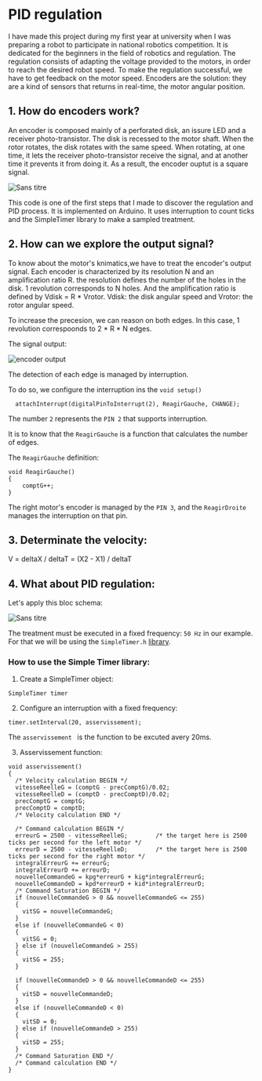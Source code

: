 # PID regulation
I have made this project during my first year at university when I was preparing a robot to participate in national robotics competition.
It is dedicated for the beginners in the field of robotics and regulation.
The regulation consists of adapting the voltage provided to the motors, in order to reach the desired robot speed.
To make the regulation successful, we have to get feedback on the motor speed. 
Encoders are the solution: they are a kind of sensors that returns in real-time, the motor angular position.

## 1. How do encoders work?
An encoder is composed mainly of a perforated disk, an issure LED and a receiver photo-transistor. The disk is recessed to the motor shaft. When the rotor rotates, the disk rotates with the same speed. When rotating, at one time, it lets the receiver photo-transistor receive the signal, and at another time it prevents it from doing it. As a result, the encoder ouptut is a square signal.  

![Sans titre](https://user-images.githubusercontent.com/53936812/159951515-be290c5f-9dfe-4e06-adbb-550af73fcee2.png)

This code is one of the first steps that I made to discover the regulation and PID process.
It is implemented on Arduino.
It uses interruption to count ticks and the SimpleTimer library to make a sampled treatment. 


## 2. How can we explore the output signal?
To know about the motor's knimatics,we have to treat the encoder's output signal. 
Each encoder is characterized by its resolution N and an amplification ratio R. the resolution defines the number of the holes in the disk. 1 revolution corresponds to N holes. And the amplification ratio is defined by Vdisk = R * Vrotor.
Vdisk: the disk angular speed and Vrotor: the rotor angular speed.

To increase the precesion, we can reason on both edges. In this case, 1 revolution correspoonds to 2 * R * N edges.

The signal output:

![encoder output](https://user-images.githubusercontent.com/53936812/159940343-ccfed2a5-32ab-4f9e-9935-35c7712fb35e.png)

The detection of each edge is managed by interruption.

To do so, we configure the interruption ins the ``` void setup() ```

```   attachInterrupt(digitalPinToInterrupt(2), ReagirGauche, CHANGE); ```

The number ``` 2 ``` represents the ``` PIN 2 ``` that supports interruption.

It is to know that the ``` ReagirGauche ``` is a function that calculates the number of edges. 

The ``` ReagirGauche ``` definition:

``` 
void ReagirGauche() 
{  
    comptG++;            
} 
```

The right motor's encoder is managed by the ``` PIN 3 ```, and the ``` ReagirDroite ``` manages the interruption on that pin.

## 3. Determinate the velocity:

V = deltaX / deltaT = (X2 - X1) / deltaT

## 4. What about PID regulation:

Let's apply this bloc schema:

![Sans titre](https://user-images.githubusercontent.com/53936812/159955318-1ba259ba-ca4c-4e4c-82b9-8421abfc1586.png)

The treatment must be executed in a fixed frequency: ``` 50 Hz ``` in our example.
For that we will be using the ``` SimpleTimer.h ``` [library](https://github.com/jfturcot/SimpleTimer).

### How to use the Simple Timer library:

1. Create a SimpleTimer object:

``` SimpleTimer timer ``` 

2. Configure an interruption with a fixed frequency:

``` timer.setInterval(20, asservissement); ```

The ```asservissement ``` is the function to be excuted avery 20ms.

3. Asservissement function:

``` 
void asservissement()
{
  /* Velocity calculation BEGIN */ 
  vitesseReelleG = (comptG - precComptG)/0.02;
  vitesseReelleD = (comptD - precComptD)/0.02;
  precComptG = comptG;
  precComptD = comptD;
  /* Velocity calculation END */
  
  /* Command calculation BEGIN */
  erreurG = 2500 - vitesseReelleG;        /* the target here is 2500 ticks per second for the left motor */
  erreurD = 2500 - vitesseReelleD;        /* the target here is 2500 ticks per second for the right motor */
  integralErreurG += erreurG;
  integralErreurD += erreurD;
  nouvelleCommandeG = kpg*erreurG + kig*integralErreurG;
  nouvelleCommandeD = kpd*erreurD + kid*integralErreurD;
  /* Command Saturation BEGIN */ 
  if (nouvelleCommandeG > 0 && nouvelleCommandeG <= 255)
  {
    vitSG = nouvelleCommandeG;
  }
  else if (nouvelleCommandeG < 0)
  {
    vitSG = 0;
  } else if (nouvelleCommandeG > 255)
  {
    vitSG = 255;
  }
  
  if (nouvelleCommandeD > 0 && nouvelleCommandeD <= 255)
  {
    vitSD = nouvelleCommandeD;
  }
  else if (nouvelleCommandeD < 0)
  {
    vitSD = 0;
  } else if (nouvelleCommandeD > 255)
  {
    vitSD = 255;
  }
  /* Command Saturation END */
  /* Command calculation END */
}
```

